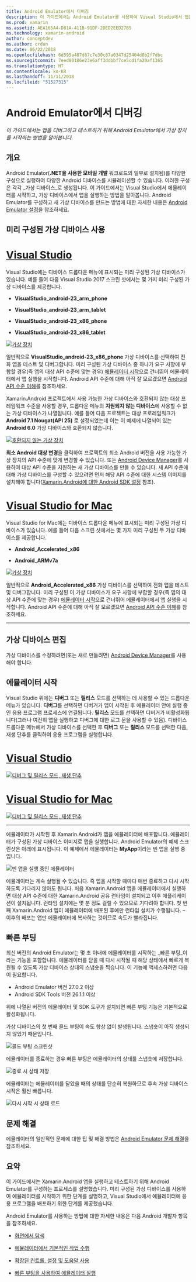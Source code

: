 ```yaml
---
title: Android Emulator에서 디버깅
description: 이 가이드에서는 Android Emulator를 사용하여 Visual Studio에서 앱을 시작하고 디버그하는 방법을 설명합니다.
ms.prod: xamarin
ms.assetid: AEA165A4-D81A-411B-91DF-2DED2EED27B5
ms.technology: xamarin-android
author: conceptdev
ms.author: crdun
ms.date: 06/22/2018
ms.openlocfilehash: 6d595a487d87c7e30c87a0347d25404d0b2f7dbc
ms.sourcegitcommit: 7eed80186e23e6aff3ddbbf7ce5cd1fa20af1365
ms.translationtype: HT
ms.contentlocale: ko-KR
ms.lasthandoff: 11/11/2018
ms.locfileid: "51527315"
---
```

# <a name="debugging-on-the-android-emulator"></a>Android Emulator에서 디버깅

_이 가이드에서는 앱을 디버그하고 테스트하기 위해 Android Emulator에서 가상 장치를 시작하는 방법을 알아봅니다._

## <a name="overview"></a>개요

Android Emulator(**.NET을 사용한 모바일 개발** 워크로드의 일부로 설치됨)를 다양한 구성으로 실행하여 다양한 Android 디바이스를 시뮬레이션할 수 있습니다. 이러한 구성은 각각 _가상 디바이스_로 생성됩니다. 이 가이드에서는 Visual Studio에서 에뮬레이터를 시작하고, 가상 디바이스에서 앱을 실행하는 방법을 알아봅니다. Android Emulator를 구성하고 새 가상 디바이스를 만드는 방법에 대한 자세한 내용은 [Android Emulator 설정](~/android/get-started/installation/android-emulator/index.md)을 참조하세요.


## <a name="using-a-pre-configured-virtual-device"></a>미리 구성된 가상 디바이스 사용

# <a name="visual-studiotabwindows"></a>[Visual Studio](#tab/windows)

Visual Studio에는 디바이스 드롭다운 메뉴에 표시되는 미리 구성된 가상 디바이스가 있습니다. 예를 들어 다음 Visual Studio 2017 스크린 샷에서는 몇 가지 미리 구성된 가상 디바이스를 제공합니다.

-   **VisualStudio\_android-23\_arm\_phone**

-   **VisualStudio\_android-23\_arm\_tablet**

-   **VisualStudio\_android-23\_x86\_phone** 

-   **VisualStudio\_android-23\_x86\_tablet** 

[![가상 장치](debug-on-emulator-images/win/01-virtual-devices-sml.png)](debug-on-emulator-images/win/01-virtual-devices.png#lightbox)

일반적으로 **VisualStudio\_android-23\_x86\_phone** 가상 디바이스를 선택하여 전화 앱을 테스트 및 디버그합니다. 미리 구성된 가상 디바이스 중 하나가 요구 사항에 부합할 경우(즉 앱의 대상 API 수준에 맞는 경우) [에뮬레이터 시작](#launching)으로 건너뛰어 에뮬레이터에서 앱 실행을 시작합니다. Android API 수준에 대해 아직 잘 모르겠으면 [Android API 수준 이해](~/android/app-fundamentals/android-api-levels.md)를 참조하세요.

Xamarin.Android 프로젝트에서 사용 가능한 가상 디바이스와 호환되지 않는 대상 프레임워크 수준을 사용할 경우, 드롭다운 메뉴의 **지원되지 않는 디바이스**에 사용할 수 없는 가상 디바이스가 나열됩니다. 예를 들어 다음 프로젝트는 대상 프로레임워크가 **Android 7.1 Nougat(API 25)** 로 설정되었는데 이는 이 예제에 나열되어 있는 **Android 6.0** 가상 디바이스와 호환되지 않습니다.

[![호환되지 않는 가상 장치](debug-on-emulator-images/win/02-incompatible-level-sml.png)](debug-on-emulator-images/win/02-incompatible-level.png#lightbox)

**최소 Android 대상 변경**을 클릭하여 프로젝트의 최소 Android 버전을 사용 가능한 가상 장치의 API 수준에 맞게 변경할 수 있습니다. 또는 [Android Device Manager](~/android/get-started/installation/android-emulator/device-manager.md)를 사용하여 대상 API 수준을 지원하는 새 가상 디바이스를 만들 수 있습니다.
새 API 수준에 대해 가상 디바이스를 구성할 수 있으려면 먼저 해당 API 수준에 대한 시스템 이미지를 설치해야 합니다([Xamarin.Android에 대한 Android SDK 설정](~/android/get-started/installation/android-sdk.md) 참조).

# <a name="visual-studio-for-mactabmacos"></a>[Visual Studio for Mac](#tab/macos)

Visual Studio for Mac에는 디바이스 드롭다운 메뉴에 표시되는 미리 구성된 가상 디바이스가 있습니다. 예를 들어 다음 스크린 샷에서는 몇 가지 미리 구성된 두 가상 디바이스를 제공합니다.

-   **Android\_Accelerated\_x86**

-   **Android\_ARMv7a**

[![가상 장치](debug-on-emulator-images/mac/01-virtual-devices-sml.png)](debug-on-emulator-images/mac/01-virtual-devices.png#lightbox)

일반적으로 **Android\_Accelerated\_x86** 가상 디바이스를 선택하여 전화 앱을 테스트 및 디버그합니다. 미리 구성된 이 가상 디바이스가 요구 사항에 부합할 경우(즉 앱의 대상 API 수준에 맞는 경우) [에뮬레이터 시작](#launching)으로 건너뛰어 에뮬레이터에서 앱 실행을 시작합니다. Android API 수준에 대해 아직 잘 모르겠으면 [Android API 수준 이해](~/android/app-fundamentals/android-api-levels.md)를 참조하세요.

-----

## <a name="editing-virtual-devices"></a>가상 디바이스 편집

가상 디바이스를 수정하려면(또는 새로 만들려면) [Android Device Manager](~/android/get-started/installation/android-emulator/device-manager.md)를 사용해야 합니다.


<a name="launching" />

## <a name="launching-the-emulator"></a>에뮬레이터 시작

Visual Studio 위에는 **디버그** 또는 **릴리스** 모드를 선택하는 데 사용할 수 있는 드롭다운 메뉴가 있습니다. **디버그**를 선택하면 디버거가 앱이 시작된 후 에뮬레이터 안에 실행 중인 응용 프로그램 프로세스에 연결됩니다. **릴리스** 모드를 선택하면 디버거가 비활성화됩니다(그러나 여전히 앱을 실행하고 디버그에 대한 로그 문을 사용할 수 있음). 디바이스 드롭다운 메뉴에서 가상 디바이스를 선택한 후 **디버그** 또는 **릴리스** 모드를 선택한 다음, 재생 단추를 클릭하여 응용 프로그램을 실행합니다.

# <a name="visual-studiotabwindows"></a>[Visual Studio](#tab/windows)

[![디버그 및 릴리스 모드, 재생 단추](debug-on-emulator-images/win/17-debug-release-sml.png)](debug-on-emulator-images/win/17-debug-release.png#lightbox)

# <a name="visual-studio-for-mactabmacos"></a>[Visual Studio for Mac](#tab/macos)

[![디버그 및 릴리스 모드, 재생 단추](debug-on-emulator-images/mac/16-debug-release-sml.png)](debug-on-emulator-images/mac/16-debug-release.png#lightbox)

-----

에뮬레이터가 시작된 후 Xamarin.Android가 앱을 에뮬레이터에 배포합니다. 에뮬레이터가 구성된 가상 디바이스 이미지로 앱을 실행합니다. Android Emulator의 예제 스크린샷은 아래에 표시됩니다. 이 예제에서 에뮬레이터는 **MyApp**이라는 빈 앱을 실행 중입니다.

![빈 앱을 실행 중인 에뮬레이터](debug-on-emulator-images/emulator-running.png)

에뮬레이터는 계속 실행될 수 있습니다. 즉 앱을 시작할 때마다 매번 종료하고 다시 시작하도록 기다리지 않아도 됩니다. 처음 Xamarin.Android 앱을 에뮬레이터에서 실행하면 대상 API 수준에 대한 Xamarin.Android 공유 런타임이 설치되고 이후 애플리케이션이 설치됩니다. 런타임 설치에는 몇 분 정도 걸릴 수 있으므로 기다려야 합니다. 첫 번째 Xamarin.Android 앱이 에뮬레이터에 배포된 후에만 런타임 설치가 수행됩니다. &ndash; 이후의 배포는 앱만 에뮬레이터에 복사하는 것이므로 속도가 빨라집니다.

<a name="quick-boot" />

## <a name="quick-boot"></a>빠른 부팅

최신 버전의 Android Emulator는 몇 초 이내에 에뮬레이터를 시작하는 _빠른 부팅_이라는 기능을 포함합니다. 에뮬레이터를 닫을 때 다시 시작될 때 해당 상태에서 빠르게 복원될 수 있도록 가상 디바이스 상태의 스냅숏을 찍습니다.
이 기능에 액세스하려면 다음이 필요합니다.

-   Android Emulator 버전 27.0.2 이상
-   Android SDK Tools 버전 26.1.1 이상

위에 나열된 버전의 에뮬레이터 및 SDK 도구가 설치되면 빠른 부팅 기능은 기본적으로 활성화됩니다. 

가상 디바이스의 첫 번째 콜드 부팅이 속도 향상 없이 발생됩니다. 스냅숏이 아직 생성되지 않았기 때문입니다.

![콜드 부팅 스크린샷](debug-on-emulator-images/cold-boot.png)

에뮬레이터를 종료하는 경우 빠른 부팅은 에뮬레이터의 상태를 스냅숏에 저장합니다.

![종료 시 상태 저장](debug-on-emulator-images/saving-state.png)

에뮬레이터는 에뮬레이터를 닫았을 때의 상태를 단순히 복원하므로 후속 가상 디바이스 시작은 훨씬 빠릅니다.

![다시 시작 시 상태 로드](debug-on-emulator-images/loading-state.png)


## <a name="troubleshooting"></a>문제 해결

에뮬레이터의 일반적인 문제에 대한 팁 및 해결 방법은 [Android Emulator 문제 해결](~/android/get-started/installation/android-emulator/troubleshooting.md)을 참조하세요.


## <a name="summary"></a>요약

이 가이드에서는 Xamarin.Android 앱을 실행하고 테스트하기 위해 Android Emulator를 구성하는 프로세스를 설명했습니다. 미리 구성된 가상 디바이스를 사용하여 에뮬레이터를 시작하기 위한 단계를 설명하고, Visual Studio에서 에뮬레이터에 응용 프로그램을 배포하기 위한 단계를 제공했습니다. 

Android Emulator를 사용하는 방법에 대한 자세한 내용은 다음 Android 개발자 항목을 참조하세요.

-   [화면에서 탐색](https://developer.android.com/studio/run/emulator.html#navigate)

-   [에뮬레이터에서 기본적인 작업 수행](https://developer.android.com/studio/run/emulator.html#tasks)

-   [확장된 컨트롤, 설정 및 도움말 사용](https://developer.android.com/studio/run/emulator.html#extended)

-   [빠른 부팅을 사용하여 에뮬레이터 실행](https://developer.android.com/studio/run/emulator#quickboot)
